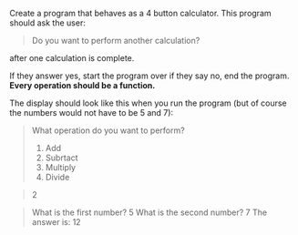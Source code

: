 Create a program that behaves as a 4 button calculator. 
This program should ask the user:

> Do you want to perform another calculation? 

after one calculation is complete.  

If they answer yes, start the program over if they say no, end the program.
**Every operation should be a function.**


The display should look like this when you run the program (but of course the numbers would not have to be 5 and 7):

> What operation do you want to perform?
> 1. Add
> 2. Subrtact
> 3. Multiply
> 4. Divide

> 2

> What is the first number?
> 5
> What is the second number?
> 7
> The answer is: 12
